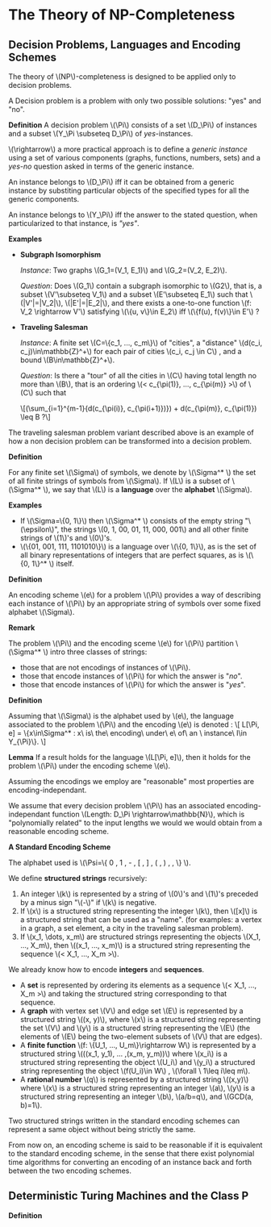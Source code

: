 # The Theory of NP-Completeness

## Decision Problems, Languages and Encoding Schemes

The theory of \\(NP\\)-completeness is designed to be applied only to decision
problems.

A Decision problem is a problem with only two possible solutions: "yes" and "no".

**Definition**
A decision problem \\(\Pi\\) consists of a set \\(D_\Pi\\) of instances and a 
subset \\(Y_\Pi \subseteq D_\Pi\\) of *yes*-instances.

\\(\rightarrow\\) a more practical approach is to define a *generic instance* 
using a set of various components (graphs, functions, numbers, sets) and a 
*yes-no* question asked in terms of the generic instance.

An instance belongs to \\(D_\Pi\\) iff it can be obtained from a generic instance
by substiting particular objects of the specified types for all
the generic components.

An instance belongs to \\(Y_\Pi\\) iff the answer to the stated question,
when particularized to that instance, is *"yes"*.

**Examples**

- **Subgraph Isomorphism**

    *Instance*: Two graphs \\(G_1=(V_1, E_1)\\) and \\(G_2=(V_2, E_2)\\).

    *Question*: Does \\(G_1\\) contain a subgraph isomorphic to \\(G2\\), that is, 
    a subset \\(V'\subseteq V_1\\) and a subset \\(E'\subseteq E_1\\) such that
    \\(|V'|=|V_2|\\), \\(|E'|=|E_2|\\), and there exists a one-to-one function
    \\(f: V_2 \rightarrow V'\\) satisfying \\(\\{u, v\\}\in E_2\\) iff 
    \\(\\{f(u), f(v)\\}\in E'\\) ?

- **Traveling Salesman**

    *Instance*: A finite set \\(C=\\{c_1, ..., c_m\\}\\) of "cities", a "distance"
    \\(d(c_i, c_j)\in\mathbb{Z}^+\\) for each pair of cities \\(c_i, c_j \in C\\)
    , and a bound \\(B\in\mathbb{Z}^+\\).

    *Question*: Is there a "tour" of all the cities in \\(C\\) having total
    length no more than \\(B\\), that is an ordering 
    \\(< c_{\pi(1)}, ..., c_{\pi(m)} >\\) of \\(C\\) such that

    \\[(\sum_{i=1}^{m-1}{d(c_{\pi(i)}, c_{\pi(i+1)})}) + d(c_{\pi(m)}, c_{\pi(1)}) \leq B ?\\]

The traveling salesman problem variant described above is an example of how 
a non decision problem can be transformed into a decision problem.

**Definition**

For any finite set \\(\Sigma\\) of symbols, we denote by \\(\Sigma^* \\) the set
of all finite strings of symbols from \\(\Sigma\\). If \\(L\\) is a subset
of \\(\Sigma^* \\), we say that \\(L\\) is a **language** over the **alphabet** 
\\(\Sigma\\).


**Examples**
- If \\(\Sigma=\\{0, 1\\}\\) then \\(\Sigma^* \\) consists of the empty string 
  "\\(\epsilon\\)", the strings \\(0, 1, 00, 01, 11, 000, 001\\) and all other
  finite strings of \\(1\\)'s and \\(0\\)'s.
- \\(\\{01, 001, 111, 1101010\\}\\) is a language over \\(\\{0, 1\\}\\), as is 
  the set of all binary representations of integers that are perfect squares,
  as is \\(\\{0, 1\\}^* \\) itself.


**Definition**

An encoding scheme \\(e\\) for a problem \\(\Pi\\) provides a way of describing
each instance of \\(\Pi\\) by an appropriate string of symbols over some fixed
alphabet \\(\Sigma\\). 

**Remark**

The problem \\(\Pi\\) and the encoding sceme \\(e\\) for \\(\Pi\\) partition
\\(\Sigma^* \\) intro three classes of strings: 
- those that are not encodings of instances of \\(\Pi\\).
- those that encode instances of \\(\Pi\\) for which the answer is "*no*".
- those that encode instances of \\(\Pi\\) for which the answer is "*yes*".

**Definition**

Assuming that \\(\Sigma\\) is the alphabet used by \\(e\\),
the language associated to the problem \\(\Pi\\) and the encoding \\(e\\) is 
denoted :
\\[
    L[\Pi, e] = \\{x\in\Sigma^* :  x\\
    is\\ the\\ encoding\\ under\\ e\\ of\\ an \\ instance\\ I\in Y_{\Pi}\\}.
\\]

**Lemma**
If a result holds for the language \\(L[\Pi, e]\\), then it holds for the 
problem \\(\Pi\\) under the encoding scheme \\(e\\).

Assuming the encodings we employ are "reasonable" most properties are 
encoding-independant.

We assume that every decision problem \\(\Pi\\) has an associated 
encoding-independant function \\(Length: D_\Pi \rightarrow\mathbb{N}\\),
which is "polynomially related" to the input lengths we would we would obtain 
from a reasonable encoding scheme.

**A Standard Encoding Scheme**

The alphabet used is \\(\Psi=\\{ 0 , 1 , - , [ , ] , ( , ) , , \\} \\).

We define **structured strings** recursively:
1. An integer \\(k\\) is represented by a string of \\(0\\)'s and \\(1\\)'s
   preceded by a minus sign "\\(-\\)" if \\(k\\) is negative.
2. If \\(x\\) is a structured string representing the integer \\(k\\), then 
   \\([x]\\) is a structured string that can be used as a "name". (for examples:
   a vertex in a graph, a set element, a city in the traveling salesman problem).
3. If \\(x_1, \dots, x_m\\) are structured strings representing the objects 
   \\(X_1, ..., X_m\\), then \\((x_1, ..., x_m)\\) is a structured string
   representing the sequence \\(< X_1, ..., X_m >\\).

We already know how to encode **integers** and **sequences**.

- A **set** is represented by ordering its elements as a sequence 
  \\(< X_1, ..., X_m >\\) and taking the structured string corresponding
  to that sequence.
- A **graph** with vertex set \\(V\\) and edge set \\(E\\) is represented by a 
  structured string \\((x, y)\\), where \\(x\\) is a structured string 
  representing the set \\(V\\) and \\(y\\) is a structured string representing
  the \\(E\\) (the elements of \\(E\\) being the two-element subsets of \\(V\\)
  that are edges).
- A **finite function**  \\(f: \\{U_1, ..., U_m\\}\rightarrow W\\) is
  represented by a structured string \\(((x_1, y_1), ... ,(x_m, y_m))\\) where
  \\(x_i\\) is a structured string representing the object \\(U_i\\)
  and \\(y_i\\) a structured string representing the object \\(f(U_i)\in W\\)
   , \\(\forall \\ 1\leq i\leq m\\).
- A **rational number** \\(q\\) is represented by a structured string
  \\((x,y)\\) where \\(x\\) is a structured string representing an integer 
  \\(a\\), \\(y\\) is a structured string representing an integer \\(b\\), 
  \\(a/b=q\\), and \\(GCD(a, b)=1\\).

Two structured strings written in the standard encoding schemes can represent
a same object without being strictly the same.

From now on, an encoding scheme is said to be reasonable if it is equivalent 
to the standard encoding scheme, in the sense that there exist polynomial time
algorithms for converting an encoding of an instance back and forth between 
the two encoding schemes.

## Deterministic Turing Machines and the Class P

**Definition**


